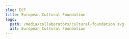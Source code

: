 ```yaml
---
slug: ECF
title: European Cultural Foundation
logo:
  path: /media/collaborators/cultural-foundation.svg
  alt: European Cultural Foundation
---
```

